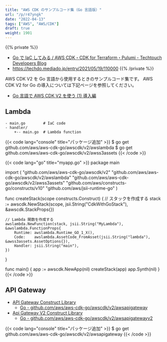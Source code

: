 ```yaml
---
title: "AWS CDK のサンプルコード集（Go 言語版）"
url: "/p/r47yngk"
date: "2022-04-13"
tags: ["AWS", "AWS/CDK"]
draft: true
weight: 1901
---
```


{{% private %}}
- [Go で IaC してみる / AWS CDK・CDK for Terraform・Pulumi - Techtouch Developers Blog](https://tech.techtouch.jp/entry/go-iac)
- https://techdo.mediado.jp/entry/2021/05/19/110000
{{% /private %}}


AWS CDK V2 を Go 言語から使用するときのサンプルコード集です。
AWS CDK V2 for Go の導入については下記ページを参照してください。

- [Go 言語で AWS CDK V2 を使う (1) 導入編](/p/54s6es8)


Lambda
----

```
- main.go        # IaC code
- handler/
    +-- main.go  # Lambda function
```

{{< code lang="console" title="パッケージ追加" >}}
$ go get github.com/aws/aws-cdk-go/awscdk/v2/awslambda
$ go get github.com/aws/aws-cdk-go/awscdk/v2/awss3assets
{{< /code >}}

{{< code lang="go" title="myapp.go" >}}
package main

import (
	"github.com/aws/aws-cdk-go/awscdk/v2"
	"github.com/aws/aws-cdk-go/awscdk/v2/awslambda"
	"github.com/aws/aws-cdk-go/awscdk/v2/awss3assets"
	"github.com/aws/constructs-go/constructs/v10"
	"github.com/aws/jsii-runtime-go"
)

func createStack(scope constructs.Construct) {
	// スタックを作成する
	stack := awscdk.NewStack(scope, jsii.String("CdkWithGoStack"), &awscdk.StackProps{})

	// Lambda 関数を作成する
	awslambda.NewFunction(stack, jsii.String("MyLambda"), &awslambda.FunctionProps{
		Runtime: awslambda.Runtime_GO_1_X(),
		Code:    awslambda.AssetCode_FromAsset(jsii.String("lambda"), &awss3assets.AssetOptions{}),
		Handler: jsii.String("main"),
	})
}

func main() {
	app := awscdk.NewApp(nil)
	createStack(app)
	app.Synth(nil)
}
{{< /code >}}


API Gateway
----

- [API Gateway Construct Library](https://docs.aws.amazon.com/cdk/api/v2/docs/aws-cdk-lib.aws_apigateway-readme.html)
  - [Go - github.com/aws/aws-cdk-go/awscdk/v2/awsapigateway](https://pkg.go.dev/github.com/aws/aws-cdk-go/awscdk/v2/awsapigateway)
- [Api Gateway V2 Construct Library](https://docs.aws.amazon.com/cdk/api/v2/docs/aws-cdk-lib.aws_apigatewayv2-readme.html)
  - [Go - github.com/aws/aws-cdk-go/awscdk/v2/awsapigatewayv2](https://pkg.go.dev/github.com/aws/aws-cdk-go/awscdk/v2/awsapigatewayv2)

{{< code lang="console" title="パッケージ追加" >}}
$ go get github.com/aws/aws-cdk-go/awscdk/v2/awsapigateway
{{< /code >}}


